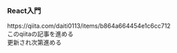 <h3>React入門</h3>
https://qiita.com/daiti0113/items/b864a664454e1c6cc712<br>
このqiitaの記事を進める<br>
更新され次第進める

